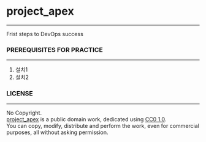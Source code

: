 # project_apex   
---

Frist steps to DevOps success   

### PREREQUISITES FOR PRACTICE
---

1. 설치1   
2. 설치2   

### LICENSE  

---
No Copyright.  
[project_apex](https://github.com/parkdongsam/project_apex) is a public domain work, dedicated using [CC0 1.0](https://creativecommons.org/publicdomain/zero/1.0/).  
You can copy, modify, distribute and perform the work, even for commercial purposes, all without asking permission.
